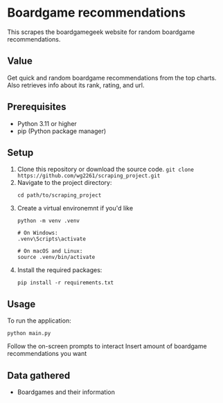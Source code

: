 # Boardgame recommendations
This scrapes the boardgamegeek website for random boardgame recommendations.

## Value
Get quick and random boardgame recommendations from the top charts. Also retrieves info about its rank, rating, and url.

## Prerequisites
- Python 3.11 or higher
- pip (Python package manager)

## Setup
1. Clone this repository or download the source code. `git clone https://github.com/wg2261/scraping_project.git`
2. Navigate to the project directory:
   ```
   cd path/to/scraping_project
   ```
3. Create a virtual environemnt if you'd like
    ```
    python -m venv .venv 

    # On Windows:
    .venv\Scripts\activate

    # On macOS and Linux:
    source .venv/bin/activate

    ```
4. Install the required packages:
   ```
   pip install -r requirements.txt
   ```

## Usage
To run the application:
```
python main.py
```

Follow the on-screen prompts to interact
Insert amount of boardgame recommendations you want

## Data gathered
- Boardgames and their information
